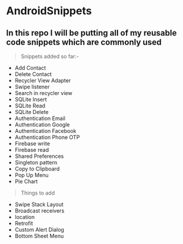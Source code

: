 # AndroidSnippets

## In this repo I will be putting all of my reusable code snippets which are commonly used

> Snippets added so far:-

* Add Contact
* Delete Contact
* Recycler View Adapter
* Swipe listener
* Search in recycler view
* SQLite Insert
* SQLite Read
* SQLite Delete
* Authentication Email
* Authentication Google
* Authentication Facebook
* Authentication Phone OTP
* Firebase write
* Firebase read
* Shared Preferences
* Singleton pattern
* Copy to Clipboard
* Pop Up Menu
* Pie Chart
> Things to add
* Swipe Stack Layout
* Broadcast receivers
* location
* Retrofit
* Custom Alert Dialog
* Bottom Sheet Menu
